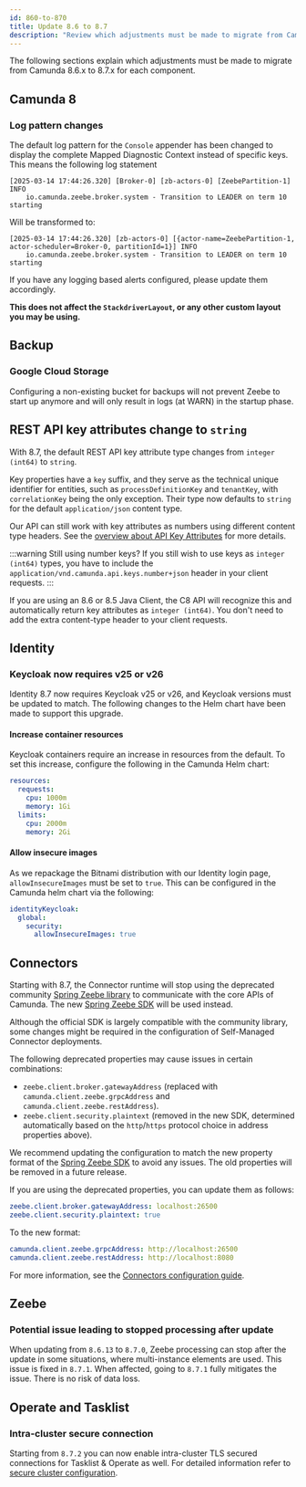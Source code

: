 ```yaml
---
id: 860-to-870
title: Update 8.6 to 8.7
description: "Review which adjustments must be made to migrate from Camunda 8.6.x to Camunda 8.7.0."
---
```


The following sections explain which adjustments must be made to migrate from Camunda 8.6.x to 8.7.x for each component.

## Camunda 8

### Log pattern changes

The default log pattern for the `Console` appender has been changed to display the complete Mapped Diagnostic Context instead of specific keys. This means
the following log statement

```
[2025-03-14 17:44:26.320] [Broker-0] [zb-actors-0] [ZeebePartition-1] INFO
	io.camunda.zeebe.broker.system - Transition to LEADER on term 10 starting
```

Will be transformed to:

```
[2025-03-14 17:44:26.320] [zb-actors-0] [{actor-name=ZeebePartition-1, actor-scheduler=Broker-0, partitionId=1}] INFO
	io.camunda.zeebe.broker.system - Transition to LEADER on term 10 starting
```

If you have any logging based alerts configured, please update them accordingly.

**This does not affect the `StackdriverLayout`, or any other custom layout you may be using.**

## Backup

### Google Cloud Storage

Configuring a non-existing bucket for backups will not prevent Zeebe to start up anymore and will only result
in logs (at WARN) in the startup phase.

## REST API key attributes change to `string`

With 8.7, the default REST API key attribute type changes from `integer (int64)` to `string`.

Key properties have a `key` suffix, and they serve as the technical unique identifier for entities, such as
`processDefinitionKey` and `tenantKey`, with `correlationKey` being the only exception. Their type now defaults to
`string` for the default `application/json` content type.

Our API can still work with key attributes as numbers using different content type headers.
See the [overview about API Key Attributes][camunda8-api-overview] for more details.

:::warning Still using number keys?
If you still wish to use keys as `integer (int64)` types, you have to include the
`application/vnd.camunda.api.keys.number+json` header in your client requests.
:::

If you are using an 8.6 or 8.5 Java Client, the C8 API will recognize this and automatically return key
attributes as `integer (int64)`. You don't need to add the extra content-type header to your client requests.

[camunda8-api-overview]: ../../../apis-tools/camunda-api-rest/camunda-api-rest-overview.md#api-key-attributes

## Identity

### Keycloak now requires v25 or v26

Identity 8.7 now requires Keycloak v25 or v26, and Keycloak versions must be updated to match. The following changes to the Helm chart have been made to support this upgrade.

#### Increase container resources

Keycloak containers require an increase in resources from the default. To set this increase, configure the following in the Camunda Helm chart:

```yaml
resources:
  requests:
    cpu: 1000m
    memory: 1Gi
  limits:
    cpu: 2000m
    memory: 2Gi
```

#### Allow insecure images

As we repackage the Bitnami distribution with our Identity login page, `allowInsecureImages` must be set to `true`. This can be configured in the Camunda helm chart via the following:

```yaml
identityKeycloak:
  global:
    security:
      allowInsecureImages: true
```

## Connectors

Starting with 8.7, the Connector runtime will stop using the deprecated community [Spring Zeebe library](https://github.com/camunda-community-hub/spring-zeebe) to communicate with the core APIs of Camunda. The new [Spring Zeebe SDK](/apis-tools/spring-zeebe-sdk/getting-started.md) will be used instead.

Although the official SDK is largely compatible with the community library, some changes might be required in the configuration of Self-Managed Connector deployments.

The following deprecated properties may cause issues in certain combinations:

- `zeebe.client.broker.gatewayAddress` (replaced with `camunda.client.zeebe.grpcAddress` and `camunda.client.zeebe.restAddress`).
- `zeebe.client.security.plaintext` (removed in the new SDK, determined automatically based on the `http`/`https` protocol choice in address properties above).

We recommend updating the configuration to match the new property format of the [Spring Zeebe SDK](/apis-tools/spring-zeebe-sdk/getting-started.md) to avoid any issues. The old properties will be removed in a future release.

If you are using the deprecated properties, you can update them as follows:

```yaml
zeebe.client.broker.gatewayAddress: localhost:26500
zeebe.client.security.plaintext: true
```

To the new format:

```yaml
camunda.client.zeebe.grpcAddress: http://localhost:26500
camunda.client.zeebe.restAddress: http://localhost:8080
```

For more information, see the [Connectors configuration guide](/self-managed/connectors-deployment/connectors-configuration.md).

## Zeebe

### Potential issue leading to stopped processing after update

When updating from `8.6.13` to `8.7.0`, Zeebe processing can stop after the update in some situations, where multi-instance elements are used. This issue is fixed in `8.7.1`. When affected, going to `8.7.1` fully mitigates the issue. There is no risk of data loss.

## Operate and Tasklist

### Intra-cluster secure connection

Starting from `8.7.2` you can now enable intra-cluster TLS secured connections for Tasklist & Operate as well. For detailed information refer to [secure cluster configuration](../../zeebe-deployment/security/secure-cluster-communication.md).
